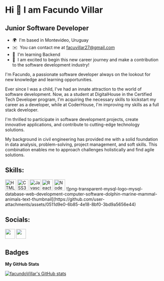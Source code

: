 Hi 👋 I am Facundo Villar
================================ 

Junior Software Developer
------------------------
* 🌍  I'm based in Montevideo, Uruguay
* ✉️  You can contact me at [facuvillar27@gmail.com](mailto:facuvillar27@gmail.com)
* 🧠  I'm learning Backend
* 🤝  I am excited to begin this new career journey and make a contribution to the software development industry!

I'm Facundo, a passionate software developer always on the lookout for new knowledge and learning opportunities.

Ever since I was a child, I've had an innate attraction to the world of software development. Now, as a student at DigitalHouse in the Certified Tech Developer program, I'm acquiring the necessary skills to kickstart my career as a developer, while at CoderHouse, I'm improving my skills as a full stack developer.

I'm thrilled to participate in software development projects, create innovative applications, and contribute to cutting-edge technology solutions.

My background in civil engineering has provided me with a solid foundation in data analysis, problem-solving, project management, and soft skills. This combination enables me to approach challenges holistically and find agile solutions.

## Skills:

<p align="left">
<a href="https://developer.mozilla.org/en-US/docs/Glossary/HTML5" target="_blank" rel="noreferrer"><img src="https://raw.githubusercontent.com/danielcranney/readme-generator/main/public/icons/skills/html5-colored.svg" width="36" height="36" alt="HTML5" /></a>
<a href="https://www.w3.org/TR/CSS/#css" target="_blank" rel="noreferrer"><img src="https://raw.githubusercontent.com/danielcranney/readme-generator/main/public/icons/skills/css3-colored.svg" width="36" height="36" alt="CSS3" /></a>
<a href="https://developer.mozilla.org/en-US/docs/Web/JavaScript" target="_blank" rel="noreferrer"><img src="https://raw.githubusercontent.com/danielcranney/readme-generator/main/public/icons/skills/javascript-colored.svg" width="36" height="36" alt="Javascript" /></a> 
<a href="https://reactjs.org/" target="_blank" rel="noreferrer"><img src="https://raw.githubusercontent.com/danielcranney/readme-generator/main/public/icons/skills/react-colored.svg" width="36" height="36" alt="React" /></a> 
<a href="https://nodejs.org/en/" target="_blank" rel="noreferrer"><img src="https://raw.githubusercontent.com/danielcranney/readme-generator/main/public/icons/skills/nodejs-colored.svg" width="36" height="36" alt="NodeJS" /></a>
![png-transparent-mysql-logo-mysql-database-web-development-computer-software-dolphin-marine-mammal-animals-text-thumbnail](https://github.com/user-attachments/assets/0511d9e0-6b85-4e18-8bf0-3bd9a5656e44)

</p>

## Socials:

<p align="left">
<a href="https://github.com/facuvillar27" target="_blank" rel="noreferrer"><img src="https://raw.githubusercontent.com/danielcranney/readme-generator/main/public/icons/socials/github.svg" width="32" height="32" /></a>
<a href="https://www.linkedin.com/in/facundovillardelorenzi/" target="_blank" rel="noreferrer"><img src="https://raw.githubusercontent.com/danielcranney/readme-generator/main/public/icons/socials/linkedin.svg" width="32" height="32" /></a>
</p>

## Badges

<b>My GitHub Stats</b>

<a href="https://github.com/facuvillar27"><img src="https://github-readme-stats.vercel.app/api?username=facuvillar27&show_icons=true&hide=contribs&count_private=true&title_color=0891b2&text_color=ffffff&icon_color=0891b2&bg_color=1c1917&hide_border=true&show_icons=true" alt="facundoVillar's GitHub stats" /></a>
